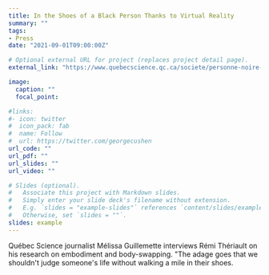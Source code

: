 ```yaml
---
title: In the Shoes of a Black Person Thanks to Virtual Reality
summary: ""
tags:
- Press
date: "2021-09-01T09:00:00Z"

# Optional external URL for project (replaces project detail page).
external_link: "https://www.quebecscience.qc.ca/societe/personne-noire-realite-virtuelle/"

image:
  caption: ""
  focal_point:

#links:
#- icon: twitter
#  icon_pack: fab
#  name: Follow
#  url: https://twitter.com/georgecushen
url_code: ""
url_pdf: ""
url_slides: ""
url_video: ""

# Slides (optional).
#   Associate this project with Markdown slides.
#   Simply enter your slide deck's filename without extension.
#   E.g. `slides = "example-slides"` references `content/slides/example-slides.md`.
#   Otherwise, set `slides = ""`.
slides: example
---
```


Québec Science journalist Mélissa Guillemette interviews Rémi Thériault on his research on embodiment and body-swapping. "The adage goes that we shouldn't judge someone's life without walking a mile in their shoes.
